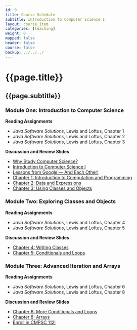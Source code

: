 ```yaml
---
id: 0
title: Course Schedule
subtitle: Introduction to Computer Science I
layout: course_item
categories: [teaching]
weight: 0
mapped: false
header: false
course: false
backup: ../../../
---
```


# {{page.title}}

## {{page.subtitle}}

### Module One: Introduction to Computer Science

**Reading Assignments**

- <em>Java Software Solutions</em>, Lewis and Loftus, Chapter 1
- <em>Java Software Solutions</em>, Lewis and Loftus, Chapter 2
- <em>Java Software Solutions</em>, Lewis and Loftus, Chapter 3

**Discussion and Review Slides**

<ul>

<li> <a target="_blank" href ="{{site.baseurl}}teaching/cs111S2016/provide/slides/cs111_whystudycomputerscience.html">Why Study Computer Science?</a>
<li> <a target="_blank" href ="{{site.baseurl}}teaching/cs111S2016/provide/slides/cs111_introduction.html">Introduction to Computer Science I</a>
<li> <a target="_blank" href ="{{site.baseurl}}teaching/cs111S2016/provide/slides/cs111_lessons_from_google.html">Lessons from Google &mdash; And Each Other!</a>
<li> <a target="_blank" href ="{{site.baseurl}}teaching/cs111S2016/provide/slides/cs111_chapter1.html">Chapter 1: Introduction to Computation and Programming</a>
<li> <a target="_blank" href ="{{site.baseurl}}teaching/cs111S2016/provide/slides/cs111_chapter2.html">Chapter 2: Data and Expressions</a>
<li> <a target="_blank" href ="{{site.baseurl}}teaching/cs111S2016/provide/slides/cs111_chapter3.html">Chapter 3: Using Classes and Objects</a>

</ul>

### Module Two: Exploring Classes and Objects

**Reading Assignments**

- <em>Java Software Solutions</em>, Lewis and Loftus, Chapter 4
- <em>Java Software Solutions</em>, Lewis and Loftus, Chapter 5

**Discussion and Review Slides**

<ul>

<li> <a target="_blank" href ="{{site.baseurl}}teaching/cs111S2016/provide/slides/cs111_chapter4.html">Chapter 4: Writing Classes</a>
<li> <a target="_blank" href ="{{site.baseurl}}teaching/cs111S2016/provide/slides/cs111_chapter5.html">Chapter 5: Conditionals and Loops</a>

</ul>

### Module Three: Advanced Iteration and Arrays

**Reading Assignments**

- <em>Java Software Solutions</em>, Lewis and Loftus, Chapter 6
- <em>Java Software Solutions</em>, Lewis and Loftus, Chapter 8

**Discussion and Review Slides**

<ul>

  <li> <a target="_blank" href ="{{site.baseurl}}teaching/cs111S2016/provide/slides/cs111_chapter6.html">Chapter 6: More Conditionals and Loops</a>
  <li> <a target="_blank" href ="{{site.baseurl}}teaching/cs111S2016/provide/slides/cs111_chapter8.html">Chapter 8: Arrays</a>
  <li> <a target="_blank" href ="{{site.baseurl}}teaching/cs111S2016/provide/slides/cs111_advertise112.html">Enroll in CMPSC 112!</a>

</ul>



